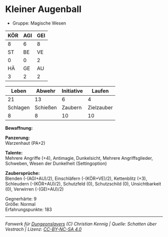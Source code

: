 # Kleiner Augenball  
- Gruppe: Magische Wesen  

| KÖR | AGI | GEI |  
| --- | --- | --- |  
| 8   | 6   | 8   |
| ST  | BE  | VE  |  
| 0   | 0   | 2   |
| HÄ  | GE  | AU  |  
| 3   | 2   | 2   |


| Leben    | Abwehr   | Initiative | Laufen     |
| -------- | -------- | ---------- | ---------- |
| 21       | 13       | 6          | 4          |
| Schlagen | Schießen | Zaubern    | Zielzauber |
| 8        | 8        | 10         | 10         |

**Bewaffnung:**  


**Panzerung:**  
Warzenhaut (PA+2)

**Talente:**  
Mehrere Angriffe (+4), Antimagie, Dunkelsicht, Mehrere Angriffsglieder, Schweben, Wesen der Dunkelheit (Settingoption)

**Zaubersprüche:**  
Blenden (-(AGI+AU)/2), Einschläfern (-(KÖR+VE)/2), Kettenblitz (+3), Schleudern (-(KÖR+AU)/2), Schutzfeld (0), Schutzschild (0), Unsichtbarkeit (0), Verwirren (-(GEI+AU)/2)

Gegnerhärte: 9  
Größe: Normal  
Erfahrungspunkte: 183  



___
*Fanwerk für [Dungeonslayers](https://www.dungeonslayers.net/) (C) Christian Kennig | Quelle: Schatten über Vestrach | Lizenz: [CC-BY-NC-SA 4.0](https://creativecommons.org/licenses/by-nc-sa/4.0/deed.de)*